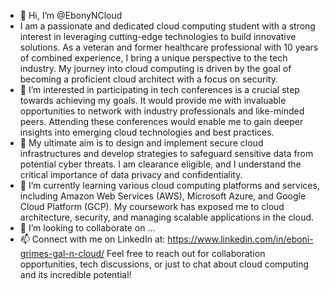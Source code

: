 - 👋 Hi, I’m @EbonyNCloud
- I am a passionate and dedicated cloud computing student with a strong interest in leveraging cutting-edge technologies to build innovative solutions. As a veteran and former healthcare professional with 10 years of combined experience, I bring a unique perspective to the tech industry. My journey into cloud computing is driven by the goal of becoming a proficient cloud architect with a focus on security.
- 👀 I’m interested in participating in tech conferences is a crucial step towards achieving my goals. It would provide me with invaluable opportunities to network with industry professionals and like-minded peers. Attending these conferences would enable me to gain deeper insights into emerging cloud technologies and best practices.
- 💼 My ultimate aim is to design and implement secure cloud infrastructures and develop strategies to safeguard sensitive data from potential cyber threats. I am clearance eligible, and I understand the critical importance of data privacy and confidentiality.
- 🌱 I’m currently learning various cloud computing platforms and services, including Amazon Web Services (AWS), Microsoft Azure, and Google Cloud Platform (GCP). My coursework has exposed me to cloud architecture, security, and managing scalable applications in the cloud.
- 💞️ I’m looking to collaborate on ...
- 📫 Connect with me on LinkedIn at: https://www.linkedin.com/in/eboni-grimes-gal-n-cloud/ Feel free to reach out for collaboration opportunities, tech discussions, or just to chat about cloud computing and its incredible potential!

<!---
Eboni-github-create/Eboni-github-create is a ✨ special ✨ repository because its `README.md` (this file) appears on your GitHub profile.
You can click the Preview link to take a look at your changes.
--->
